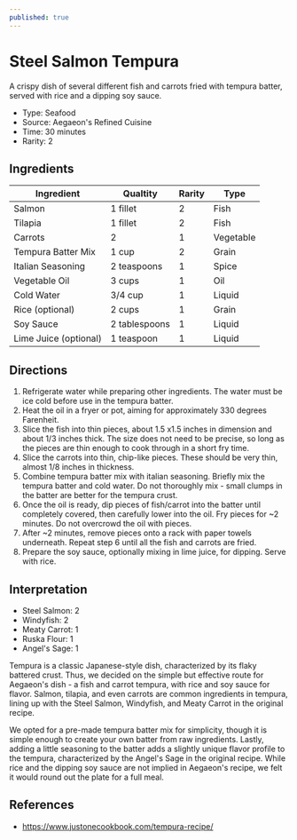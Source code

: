 ```yaml
---
published: true
---
```


# Steel Salmon Tempura

A crispy dish of several different fish and carrots fried with tempura batter, served with rice and a dipping soy sauce.

* Type: Seafood
* Source: Aegaeon's Refined Cuisine
* Time: 30 minutes
* Rarity: 2

## Ingredients

| Ingredient           | Qualtity       | Rarity | Type      |
| -------------------- | -------------- | ------ | --------- |
| Salmon               | 1 fillet       | 2      | Fish      |
| Tilapia              | 1 fillet       | 2      | Fish      |
| Carrots              | 2              | 1      | Vegetable |
| Tempura Batter Mix   | 1 cup          | 2      | Grain     |
| Italian Seasoning    | 2 teaspoons    | 1      | Spice     |
| Vegetable Oil        | 3 cups         | 1      | Oil       |
| Cold Water           | 3/4 cup        | 1      | Liquid    |
| Rice (optional)      | 2 cups         | 1      | Grain     |
| Soy Sauce            | 2 tablespoons  | 1      | Liquid    |
| Lime Juice (optional) | 1 teaspoon    | 1      | Liquid    |


## Directions

1. Refrigerate water while preparing other ingredients. The water must be ice cold before use in the tempura batter.
2. Heat the oil in a fryer or pot, aiming for approximately 330 degrees Farenheit.
3. Slice the fish into thin pieces, about 1.5 x1.5 inches in dimension and about 1/3 inches thick. The size does not need to be precise, so long as the pieces are thin enough to cook through in a short fry time.
4. Slice the carrots into thin, chip-like pieces. These should be very thin, almost 1/8 inches in thickness.
5. Combine tempura batter mix with italian seasoning. Briefly mix the tempura batter and cold water. Do not thoroughly mix - small clumps in the batter are better for the tempura crust.
6. Once the oil is ready, dip pieces of fish/carrot into the batter until completely covered, then carefully lower into the oil. Fry pieces for ~2 minutes. Do not overcrowd the oil with pieces.
7. After ~2 minutes, remove pieces onto a rack with paper towels underneath. Repeat step 6 until all the fish and carrots are fried.
8. Prepare the soy sauce, optionally mixing in lime juice, for dipping. Serve with rice.

## Interpretation

* Steel Salmon: 2
* Windyfish: 2
* Meaty Carrot: 1
* Ruska Flour: 1
* Angel's Sage: 1

Tempura is a classic Japanese-style dish, characterized by its flaky battered crust. Thus, we decided on the simple but effective route for Aegaeon's dish - a fish and carrot tempura, with rice and soy sauce for flavor. Salmon, tilapia, and even carrots are common ingredients in tempura, lining up with the Steel Salmon, Windyfish, and Meaty Carrot in the original recipe.

We opted for a pre-made tempura batter mix for simplicity, though it is simple enough to create your own batter from raw ingredients. Lastly, adding a little seasoning to the batter adds a slightly unique flavor profile to the tempura, characterized by the Angel's Sage in the original recipe. While rice and the dipping soy sauce are not implied in Aegaeon's recipe, we felt it would round out the plate for a full meal.

## References

* https://www.justonecookbook.com/tempura-recipe/
